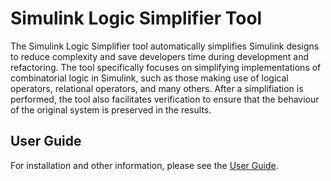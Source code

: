 # Simulink Logic Simplifier Tool

The Simulink Logic Simplifier tool automatically simplifies Simulink designs to reduce complexity and save developers time during development and refactoring. The tool specifically focuses on simplifying implementations of combinatorial logic in Simulink, such as those making use of logical operators, relational operators, and many others. After a simplifiation is performed, the tool also facilitates verification to ensure that the behaviour of the original system is preserved in the results.

## User Guide
For installation and other information, please see the [User Guide](doc/SimulinkLogicSimplifier_UserGuide.pdf).
